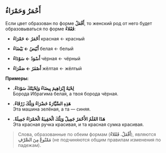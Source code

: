 ﻿أَحْمَرُ وَحَمْرَاءُ
-
Если цвет образован по форме **أَفْعَلُ**, то женский род от него будет образовываться по форме **فَعْلاءُ**:

-   **أَحْمَرُ ← حَمْرَاءُ**
красная ← красный
    
-   **أَبْيَضُ ← بَيْضَاءُ** 
белая ← белый
    
-   **أَسْوَدُ ← سَوْدَاءُ**
чёрная ← чёрный
    
-   **أَصْفَرُ ← صَفْرَاءُ** 
жёлтая ← жёлтый
    
**Примеры:**

- **.لِحْيَةُ إِبْرَاهِيمَ بِيضَاءُ وَلِحْيَتُكَ سَوْدَاءُ**  
    Борода Ибрагима белая, а твоя борода чёрная.
    
-  **.هَذِهِ السَّيَّارَةُ خَضْرَاءُ وَتِلْكَ زَرْقَاءُ**  
    Эта машина зелёная, а та — синяя.
    

- **.هَذَا القَلَمُ الأَحْمَرُ جَمِيلٌ وَتِلْكَ الْحَقِيبَةُ الْحَمْرَاءُ جَمِيلَةٌ**  
    Эта красная ручка красивая, и та красная сумка красивая.

> Слова, образованные по обеим формам (**أَفْعَلُ**، **فَعْلاءُ**), являются **مَمْنُوعٌ مِنَ الصَّرْفِ** (не подчиняются общим правилам изменения по падежам).


